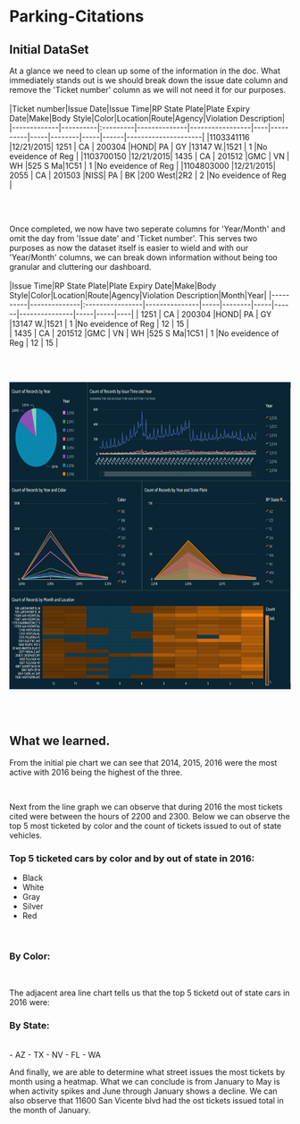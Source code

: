 # Parking-Citations

## Initial DataSet 

At a glance we need to clean up some of the information in the doc. What immediately stands out is we should break down the issue date column and remove the 'Ticket number' column as we will not need it for our purposes.
</br></br>
|Ticket number|Issue Date|Issue Time|RP State Plate|Plate Expiry Date|Make|Body Style|Color|Location|Route|Agency|Violation Description|
|-------------|----------|:---------|--------------|-----------------|----|----------|-----|--------|-----|------|---------------------|
|1103341116   |12/21/2015|   1251   |      CA      |     200304      |HOND|    PA    | GY  |13147 W.|1521 |  1   |No eveidence of Reg  |  |1103700150   |12/21/2015|   1435   |      CA      |     201512      |GMC |    VN    | WH  |525 S Ma|1C51 |  1   |No eveidence of Reg  |
|1104803000   |12/21/2015|   2055   |      CA      |     201503      |NISS|    PA    | BK  |200 West|2R2  |  2   |No eveidence of Reg  |   

</br></br>

Once completed, we now have two seperate columns for 'Year/Month' and omit the day from 'Issue date' and 'Ticket number'. This serves two purposes as now the dataset itself is easier to wield and with our 'Year/Month' columns, we can break down information without being too granular and cluttering our dashboard. 
</br></br>
|Issue Time|RP State Plate|Plate Expiry Date|Make|Body Style|Color|Location|Route|Agency|Violation Description|Month|Year|
|----------|--------------|:----------------|---------------|-----|--------|-----|------|---------------|-----|-----|----|
|   1251   |      CA      |     200304      |HOND|    PA    | GY  |13147 W.|1521 |  1   |No eveidence of Reg  |  12 | 15 |   
|   1435   |      CA      |     201512      |GMC |    VN    | WH  |525 S Ma|1C51 |  1   |No eveidence of Reg  |  12 | 15 |



</br></br>

<img src="Graph.png" width="1050" height="550">

</br></br>


## What we learned.

From the initial pie chart we can see that 2014, 2015, 2016 were the most active with 2016 being the highest of the three.

</br>

Next from the line graph we can observe that during 2016 the most tickets cited were between the hours of 2200 and 2300. Below we can observe the top 5 most ticketed by color and the count of tickets issued to out of state vehicles.</br>

### Top 5 ticketed cars by color and by out of state in 2016: </br>
  
- Black
- White
- Gray
- Silver
- Red
</br>

### By Color: 

</br>

The adjacent area line chart tells us that the top 5 ticketd out of state cars in 2016 were:</br>

### By State: 

</br>
- AZ
- TX
- NV
- FL
- WA

And finally, we are able to determine what street issues the most tickets by month using a heatmap. What we can conclude is from January to May is when activity spikes and June through January shows a decline. We can also observe that 11600 San Vicente blvd had the ost tickets issued total in the month of January.
